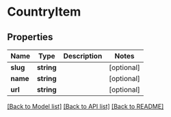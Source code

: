 # CountryItem

## Properties
Name | Type | Description | Notes
------------ | ------------- | ------------- | -------------
**slug** | **string** |  | [optional] 
**name** | **string** |  | [optional] 
**url** | **string** |  | [optional] 

[[Back to Model list]](../../README.md#documentation-for-models) [[Back to API list]](../../README.md#documentation-for-api-endpoints) [[Back to README]](../../README.md)

